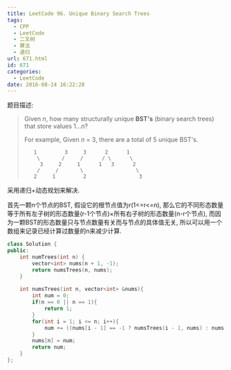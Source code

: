 ```yaml
---
title: LeetCode 96. Unique Binary Search Trees
tags:
  - CPP
  - LeetCode
  - 二叉树
  - 算法
  - 递归
url: 671.html
id: 671
categories:
  - LeetCode
date: 2016-08-24 16:22:28
---
```

题目描述:

> Given *n*, how many structurally unique **BST's** (binary search trees) that store values 1...*n*?
>
> For example,
> Given *n* = 3, there are a total of 5 unique BST's.
>
> ```
>    1         3     3      2      1
>     \       /     /      / \      \
>      3     2     1      1   3      2
>     /     /       \                 \
>    2     1         2                 3
> ```

采用递归+动态规划来解决.

首先一颗n个节点的BST, 假设它的根节点值为r(1<=r<=n), 那么它的不同形态数量等于所有左子树的形态数量(r-1个节点)×所有右子树的形态数量(n-r个节点), 而因为一颗BST的形态数量只与节点数量有关而与节点的具体值无关, 所以可以用一个数组来记录已经计算过数量的n来减少计算.

```cpp
class Solution {
public:
    int numTrees(int n) {
        vector<int> nums(n + 1, -1);
        return numsTrees(n, nums);
    }
    
    int numsTrees(int n, vector<int> &nums){
        int num = 0;
        if(n == 0 || n == 1){
            return 1;
        }
        for(int i = 1; i <= n; i++){
            num += ((nums[i - 1] == -1 ? numsTrees(i - 1, nums) : nums[i - 1]) * (nums[n - i] == -1 ? numsTrees(n - i, nums) : nums[n - i]));
        }
        nums[n] = num;
        return num;
    }
};
```

